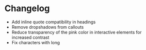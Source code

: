 # Changelog

- Add inline quote compatibility in headings
- Remove dropshadows from callouts
- Reduce transparency of the pink color in interactive elements for increased contrast
- Fix characters with long 